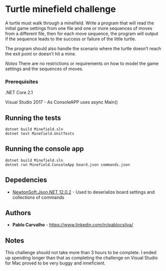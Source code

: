 # Turtle minefield challenge

A turtle must walk through a minefield. 
Write a program that will read the initial game settings from one file and one or more sequences of moves from a different file, then for each move sequence, the program will output if the sequence leads to the success or failure of the little
turtle.

The program should also handle the scenario where the turtle doesn’t reach the exit point or
doesn’t hit a mine.

_Notes_
There are no restrictions or requirements on how to model the game settings and the sequences of moves.

### Prerequisites

.NET Core 2.1

Visual Studio 2017 - As ConsoleAPP uses async Main()

## Running the tests

```
dotnet build Minefield.sln
dotnet test Minefield.UnitTests
```

## Running the console app

```
dotnet build Minefield.sln
dotnet run Minefield.ConsoleApp board.json commands.json
```

## Depedencies

* [NewtonSoft.Json.NET 12.0.2](https://www.newtonsoft.com/json) - Used to deserialize board settings and collections of commands

## Authors

* **Pablo Carvalho** - https://www.linkedin.com/in/pablocsilva/

## Notes

This challenge should not take more than 3 hours to be complete. 
I ended up spending longer than that as completing the challenge on Visual Studio for Mac proved to be very buggy and inneficient.
